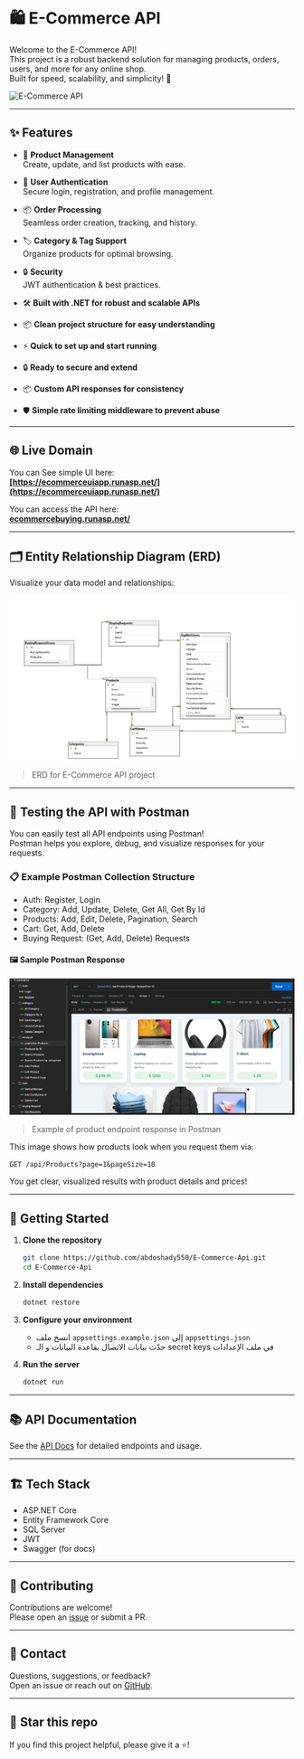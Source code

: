 # 🛍️ E-Commerce API

Welcome to the E-Commerce API!  
This project is a robust backend solution for managing products, orders, users, and more for any online shop.  
Built for speed, scalability, and simplicity! 🚀

![E-Commerce API](https://cdn.learnwoo.com/wp-content/uploads/2021/11/types-of-APIs.png)

---

## ✨ Features

- 🛒 **Product Management**  
  Create, update, and list products with ease.

- 👤 **User Authentication**  
  Secure login, registration, and profile management.

- 📦 **Order Processing**  
  Seamless order creation, tracking, and history.

- 🏷️ **Category & Tag Support**  
  Organize products for optimal browsing.

- 🔒 **Security**  
  JWT authentication & best practices.

- 🛠️ **Built with .NET for robust and scalable APIs**
- 📦 **Clean project structure for easy understanding**
- ⚡ **Quick to set up and start running**
- 🔒 **Ready to secure and extend**
- 📦 **Custom API responses for consistency**
- 🛡️ **Simple rate limiting middleware to prevent abuse**

---

## 🌐 Live Domain

You can See simple UI here:  
**[https://ecommerceuiapp.runasp.net/](https://ecommerceuiapp.runasp.net/)**

You can access the API here:  
**[ecommercebuying.runasp.net/](https://ecommercebuying.runasp.net/)**

---

## 🗂️ Entity Relationship Diagram (ERD)

Visualize your data model and relationships:

![ERD](https://github.com/abdoshady550/E-Commerce-Api/blob/master/ecommerce_erd.png)
> ERD for E-Commerce API project

---

## 🧪 Testing the API with Postman

You can easily test all API endpoints using Postman!  
Postman helps you explore, debug, and visualize responses for your requests.

### 📋 Example Postman Collection Structure
- Auth: Register, Login
- Category: Add, Update, Delete, Get All, Get By Id
- Products: Add, Edit, Delete, Pagination, Search
- Cart: Get, Add, Delete
- Buying Request: (Get, Add, Delete) Requests

#### 🖼️ Sample Postman Response

![Postman Result](https://github.com/abdoshady550/E-Commerce-Api/blob/master/Screenshot%202025-08-12%20114615.png)
> Example of product endpoint response in Postman

This image shows how products look when you request them via:
```
GET /api/Products?page=1&pageSize=10
```
You get clear, visualized results with product details and prices!

---

## 🚀 Getting Started

1. **Clone the repository**
   ```bash
   git clone https://github.com/abdoshady550/E-Commerce-Api.git
   cd E-Commerce-Api
   ```

2. **Install dependencies**
   ```bash
   dotnet restore
   ```

3. **Configure your environment**
   - انسخ ملف `appsettings.example.json` إلى `appsettings.json`
   - حدّث بيانات الاتصال بقاعدة البيانات و الـ secret keys في ملف الإعدادات

4. **Run the server**
   ```bash
   dotnet run
   ```

---

## 📚 API Documentation

See the [API Docs](./docs/API.md) for detailed endpoints and usage.

---

## 🏗️ Tech Stack

- ASP.NET Core
- Entity Framework Core
- SQL Server
- JWT
- Swagger (for docs)

---

## 🤝 Contributing

Contributions are welcome!  
Please open an [issue](https://github.com/abdoshady550/E-Commerce-Api/issues) or submit a PR.

---

## 💬 Contact

Questions, suggestions, or feedback?  
Open an issue or reach out on [GitHub](https://github.com/abdoshady550).

---

## 🌟 Star this repo

If you find this project helpful, please give it a ⭐!
